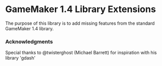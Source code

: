 # GameMaker 1.4 Library Extensions
The purpose of this library is to add missing features from the standard GameMaker 1.4 library.



### Acknowledgments
Special thanks to @twisterghost (Michael Barrett) for inspiration with his library 'gdash'

